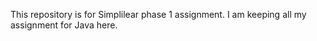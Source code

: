 This repository is for Simplilear phase 1 assignment.
I am keeping all my assignment for Java here.
